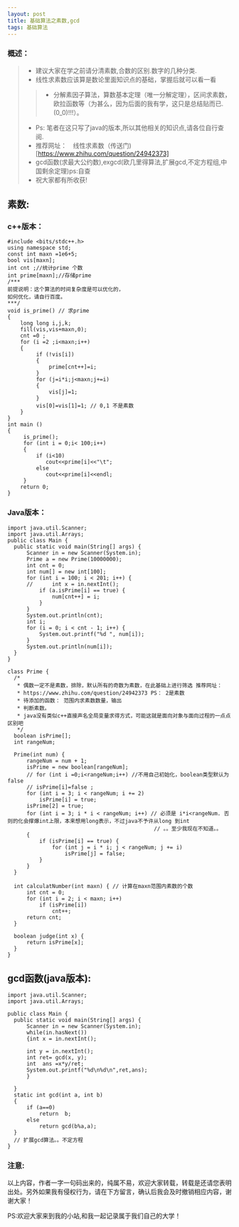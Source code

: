 ```yaml
---
layout: post
title: 基础算法之素数,gcd
tags: 基础算法
---
```

### 概述：
> * 建议大家在学之前请分清素数,合数的区别.数字的几种分类.
> * 线性求素数应该算是数论里面知识点的基础，掌握后就可以看一看
  >> * 分解素因子算法，算数基本定理（唯一分解定理），区间求素数， 欧拉函数等（为甚么，因为后面的我有学，这只是总结贴而已.(0_0)!!!）。
> * Ps: 笔者在这只写了java的版本,所以其他相关的知识点,请各位自行查阅.
> * 推荐网址：　线性求素数（传送门)[https://www.zhihu.com/question/24942373]
> * gcd函数(求最大公约数),exgcd(欧几里得算法,扩展gcd,不定方程组,中国剩余定理)ps:自查
> * 祝大家都有所收获!

## 素数:

### c++版本：

  ```
  #include <bits/stdc++.h>
  using namespace std;
  const int maxn =1e6+5;
  bool vis[maxn];
  int cnt ;//统计prime 个数
  int prime[maxn];//存储prime
  /***
  前提说明：这个算法的时间复杂度是可以优化的，
  如何优化，请自行百度。
  ***/
  void is_prime() // 求prime
  {
      long long i,j,k;
      fill(vis,vis+maxn,0);
      cnt =0 ;
      for (i =2 ;i<maxn;i++)
      {
           if (!vis[i])
           {
               prime[cnt++]=i;
           }
           for (j=i*i;j<maxn;j+=i)
           {
               vis[j]=1;
           }
           vis[0]=vis[1]=1; // 0,1 不是素数
      }
  }
  int main ()
  {
       is_prime();
       for (int i = 0;i< 100;i++)
       {
           if (i<10)
              cout<<prime[i]<<"\t";
           else
              cout<<prime[i]<<endl;
       }
      return 0;
  }

  ```


### Java版本：

  ```
  import java.util.Scanner;
  import java.util.Arrays;
  public class Main {
  	public static void main(String[] args) {
  		Scanner in = new Scanner(System.in);
  		Prime a = new Prime(10000000);
  		int cnt = 0;
  		int num[] = new int[100];
  		for (int i = 100; i < 201; i++) {
        //		int x = in.nextInt();
  			if (a.isPrime[i] == true) {
  				num[cnt++] = i;
  			}
  		}
  		System.out.println(cnt);
  		int i;
  		for (i = 0; i < cnt - 1; i++) {
  			System.out.printf("%d ", num[i]);
  		}
  		System.out.println(num[i]);
  	}
  }

  class Prime {
  	/*
  	 * 偶数一定不是素数，排除，默认所有的奇数为素数，在此基础上进行筛选 推荐网址：
  	 * https://www.zhihu.com/question/24942373 PS： 2是素数
  	 * 待添加的函数： 范围内求素数数量，输出
  	 * 判断素数。
  	 * java没有类似c++直接声名全局变量求得方式，可能这就是面向对象与面向过程的一点点区别吧
  	 */
  	boolean isPrime[];
  	int rangeNum;

  	Prime(int num) {
  		rangeNum = num + 1;
  		isPrime = new boolean[rangeNum];
  		// for (int i =0;i<rangeNum;i++) //不用自己初始化，boolean类型默认为false
  		// isPrime[i]=false ;
  		for (int i = 3; i < rangeNum; i += 2)
  			isPrime[i] = true;
  		isPrime[2] = true;
  		for (int i = 3; i * i < rangeNum; i++) // 必须是 i*i<rangeNum. 否则的化会撑爆int上限，本来想用long表示，不过java不予许从long 到int
  												// 。。至少我现在不知道。。
  		{
  			if (isPrime[i] == true) {
  				for (int j = i * i; j < rangeNum; j += i)
  					isPrime[j] = false;
  			}
  		}
  	}

  	int calculatNumber(int maxn) { // 计算在maxn范围内素数的个数
  		int cnt = 0;
  		for (int i = 2; i < maxn; i++)
  			if (isPrime[i])
  				cnt++;
  		return cnt;
  	}

  	boolean judge(int x) {
  		return isPrime[x];
  	}
  }
  ```
## gcd函数(java版本):

  ```
  import java.util.Scanner;
  import java.util.Arrays;

  public class Main {
  	public static void main(String[] args) {
  		Scanner in = new Scanner(System.in);
  		while(in.hasNext())
  		{int x = in.nextInt();

  		int y = in.nextInt();
  		int ret= gcd(x, y);
  		int  ans =x*y/ret;
  		System.out.printf("%d\n%d\n",ret,ans);
  		}

  	}
  	static int gcd(int a, int b)
  	{
  		if (a==0)
  			return  b;
  		else
  			return gcd(b%a,a);
  	}
  	// 扩展gcd算法。。不定方程
  }
  ```


### 注意:
以上内容，作者一字一句码出来的，纯属不易，欢迎大家转载，转载是还请您表明出处。另外如果我有侵权行为，请在下方留言，确认后我会及时撤销相应内容，谢谢大家！

PS:欢迎大家来到我的小站,和我一起记录属于我们自己的大学！
